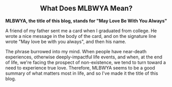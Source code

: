 ## <div align="center">What Does MLBWYA Mean?</div>

<p>
<b>MLBWYA, the title of this blog, stands for "May Love Be With You Always"</b>
</p>

<p>
A friend of my father sent me a card when I graduated from college.
He wrote a nice message in the body of the card, and on the signature line wrote "May love be with you always", and then his name.
</p>

<p>
The phrase burrowed into my mind.
When people have near-death experiences, otherwise deeply-impactful life events, and when, at the end of life, we're facing the prospect of non-existence, we tend to turn toward a need to experience true love. 
Therefore, MLBWYA seems to be a good summary of what matters most in life, and so I've made it the title of this blog.
</p>
